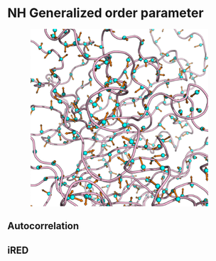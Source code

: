 # NH Generalized order parameter

<p align="center">
  <img width="400" src="images/nh_vectors.png">
</p>

## Autocorrelation


## iRED